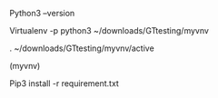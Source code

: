 Python3 –version 

Virtualenv  -p python3  ~/downloads/GTtesting/myvnv

.  ~/downloads/GTtesting/myvnv/active

(myvnv)

Pip3 install  -r requirement.txt